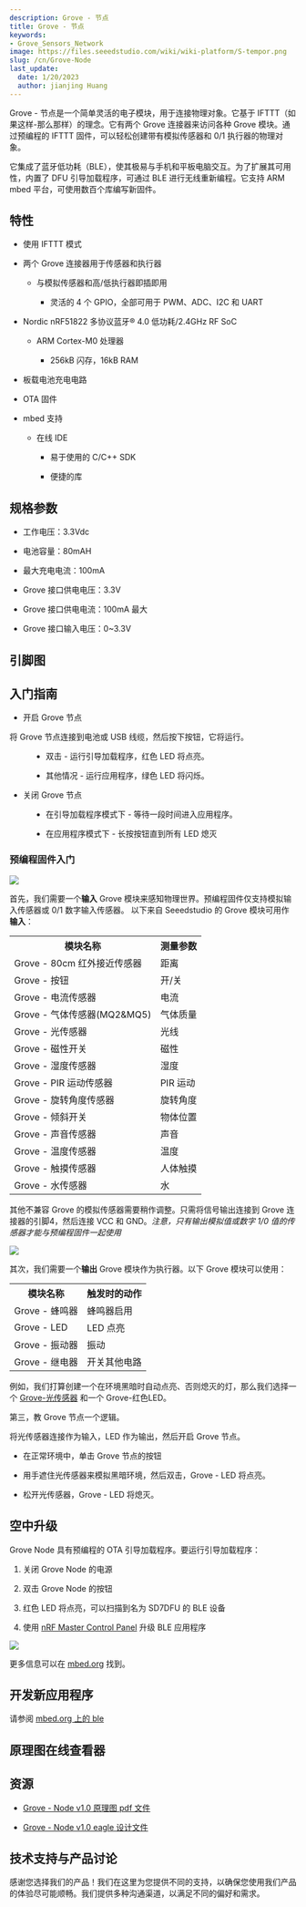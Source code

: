 ```yaml
---
description: Grove - 节点
title: Grove - 节点
keywords:
- Grove_Sensors_Network
image: https://files.seeedstudio.com/wiki/wiki-platform/S-tempor.png
slug: /cn/Grove-Node
last_update:
  date: 1/20/2023
  author: jianjing Huang
---
```



Grove - 节点是一个简单灵活的电子模块，用于连接物理对象。它基于 IFTTT（如果这样-那么那样）的理念。它有两个 Grove 连接器来访问各种 Grove 模块。通过预编程的 IFTTT 固件，可以轻松创建带有模拟传感器和 0/1 执行器的物理对象。


它集成了蓝牙低功耗（BLE），使其极易与手机和平板电脑交互。为了扩展其可用性，内置了 DFU 引导加载程序，可通过 BLE 进行无线重新编程。它支持 ARM mbed 平台，可使用数百个库编写新固件。

## 特性

* 使用 IFTTT 模式

* 两个 Grove 连接器用于传感器和执行器

  * 与模拟传感器和高/低执行器即插即用

    * 灵活的 4 个 GPIO，全部可用于 PWM、ADC、I2C 和 UART

* Nordic nRF51822 多协议蓝牙® 4.0 低功耗/2.4GHz RF SoC

  * ARM Cortex-M0 处理器

    * 256kB 闪存，16kB RAM

* 板载电池充电电路

* OTA 固件

* mbed 支持

  * 在线 IDE

    * 易于使用的 C/C++ SDK

    * 便捷的库

## 规格参数

* 工作电压：3.3Vdc

* 电池容量：80mAH

* 最大充电电流：100mA

* Grove 接口供电电压：3.3V

* Grove 接口供电电流：100mA 最大

* Grove 接口输入电压：0~3.3V

## 引脚图

## 入门指南

* 开启 Grove 节点

将 Grove 节点连接到电池或 USB 线缆，然后按下按钮，它将运行。

<dl><dd>

* 双击 - 运行引导加载程序，红色 LED 将点亮。

* 其他情况 - 运行应用程序，绿色 LED 将闪烁。

</dd></dl>

* 关闭 Grove 节点

<dl><dd>

* 在引导加载程序模式下 - 等待一段时间进入应用程序。

* 在应用程序模式下 - 长按按钮直到所有 LED 熄灭

</dd></dl>

### 预编程固件入门

![](https://files.seeedstudio.com/wiki/Grove-Node/img/Milcandy_IFTTT.jpg)

首先，我们需要一个**输入** Grove 模块来感知物理世界。预编程固件仅支持模拟输入传感器或 0/1 数字输入传感器。
以下来自 Seeedstudio 的 Grove 模块可用作**输入**：

<table>
  <tbody><tr>
      <th>模块名称</th>
      <th>测量参数</th>
      </tr>
    <tr style={{fontSize: '90%'}}>
      <td width={300}> Grove - 80cm 红外接近传感器</td>
      <td width={400}> 距离</td>
      </tr>
    <tr style={{fontSize: '90%'}}>
      <td> Grove - 按钮</td>
      <td colSpan={3} rowSpan={1}>开/关</td>
      </tr>
    <tr style={{fontSize: '90%'}}>
      <td> Grove - 电流传感器</td>
      <td colSpan={3} rowSpan={1}> 电流</td>
      </tr>
    <tr style={{fontSize: '90%'}}>
      <td> Grove - 气体传感器(MQ2&amp;MQ5)</td>
      <td colSpan={3} rowSpan={1}> 气体质量</td>
      </tr>
    <tr style={{fontSize: '90%'}}>
      <td> Grove - 光传感器</td>
      <td colSpan={3} rowSpan={1}> 光线</td>
      </tr>
    <tr style={{fontSize: '90%'}}>
      <td> Grove - 磁性开关</td>
      <td colSpan={3} rowSpan={1}> 磁性</td>
      </tr>
    <tr style={{fontSize: '90%'}}>
      <td> Grove - 湿度传感器</td>
      <td colSpan={3} rowSpan={1}> 湿度</td>
      </tr>
    <tr style={{fontSize: '90%'}}>
      <td> Grove - PIR 运动传感器</td>
      <td colSpan={3} rowSpan={1}> PIR 运动</td>
      </tr>
    <tr style={{fontSize: '90%'}}>
      <td> Grove - 旋转角度传感器</td>
      <td colSpan={3} rowSpan={1}> 旋转角度</td>
      </tr>
    <tr style={{fontSize: '90%'}}>
      <td> Grove - 倾斜开关</td>
      <td colSpan={3} rowSpan={1}>  物体位置</td>
      </tr>
    <tr style={{fontSize: '90%'}}>
      <td> Grove - 声音传感器</td>
      <td colSpan={3} rowSpan={1}> 声音</td>
      </tr>
    <tr style={{fontSize: '90%'}}>
      <td> Grove - 温度传感器</td>
      <td colSpan={3} rowSpan={1}> 温度</td>
      </tr>
    <tr style={{fontSize: '90%'}}>
      <td> Grove - 触摸传感器</td>
      <td colSpan={3} rowSpan={1}> 人体触摸</td>
      </tr>
    <tr style={{fontSize: '90%'}}>
      <td> Grove - 水传感器</td>
      <td colSpan={3} rowSpan={1}> 水</td>
      </tr>
    </tbody>
    </table>

其他不兼容 Grove 的模拟传感器需要稍作调整。只需将信号输出连接到 Grove 连接器的引脚4，然后连接 VCC 和 GND。_注意，只有输出模拟值或数字 1/0 值的传感器才能与预编程固件一起使用_

![](https://files.seeedstudio.com/wiki/Grove-Node/img/Mil_Grove_con.png)

其次，我们需要一个**输出** Grove 模块作为执行器。以下 Grove 模块可以使用：

<table>
  <tbody><tr>
      <th>模块名称</th>
      <th>触发时的动作</th>
      </tr>
    <tr style={{fontSize: '90%'}}>
      <td width={300}> Grove - 蜂鸣器</td>
      <td width={400}> 蜂鸣器启用</td>
      </tr>
    <tr style={{fontSize: '90%'}}>
      <td> Grove - LED</td>
      <td colSpan={3} rowSpan={1}>LED 点亮</td>
      </tr>
    <tr style={{fontSize: '90%'}}>
      <td> Grove - 振动器</td>
      <td colSpan={3} rowSpan={1}> 振动</td>
      </tr>
    <tr style={{fontSize: '90%'}}>
      <td> Grove - 继电器</td>
      <td colSpan={3} rowSpan={1}> 开关其他电路</td>
      </tr>
    </tbody>
    </table>


例如，我们打算创建一个在环境黑暗时自动点亮、否则熄灭的灯，那么我们选择一个 [Grove-光传感器](/cn/Grove-Light_Sensor "Grove - 光传感器") 和一个 Grove-红色LED。


第三，教 Grove 节点一个逻辑。

将光传感器连接作为输入，LED 作为输出，然后开启 Grove 节点。

* 在正常环境中，单击 Grove 节点的按钮

* 用手遮住光传感器来模拟黑暗环境，然后双击，Grove - LED 将点亮。

* 松开光传感器，Grove - LED 将熄灭。

## 空中升级

Grove Node 具有预编程的 OTA 引导加载程序。要运行引导加载程序：

1. 关闭 Grove Node 的电源

2. 双击 Grove Node 的按钮

3. 红色 LED 将点亮，可以扫描到名为 SD7DFU 的 BLE 设备

4. 使用 [nRF Master Control Panel](https://play.google.com/store/apps/details?id=no.nordicsemi.android.mcp) 升级 BLE 应用程序

![](https://files.seeedstudio.com/wiki/Grove-Node/img/Ota-ui.png)

更多信息可以在 [mbed.org](https://developer.mbed.org/teams/Bluetooth-Low-Energy/wiki/Firmware-Over-the-Air-FOTA-Updates) 找到。

## 开发新应用程序

请参阅 [mbed.org 上的 ble](http://developer.mbed.org/teams/Bluetooth-Low-Energy/)

## 原理图在线查看器

<div className="altium-ecad-viewer" data-project-src="https://files.seeedstudio.com/wiki/Grove-Node/res/Grove-Node_v1.0_eagle.zip" style={{borderRadius: '0px 0px 4px 4px', height: 500, borderStyle: 'solid', borderWidth: 1, borderColor: 'rgb(241, 241, 241)', overflow: 'hidden', maxWidth: 1280, maxHeight: 700, boxSizing: 'border-box'}}>
</div>

## 资源

* [Grove - Node v1.0 原理图 pdf 文件](https://files.seeedstudio.com/wiki/Grove-Node/res/Grove-Node_v1.0.pdf)

* [Grove - Node v1.0 eagle 设计文件](https://files.seeedstudio.com/wiki/Grove-Node/res/Grove-Node_v1.0_eagle.zip)

## 技术支持与产品讨论

感谢您选择我们的产品！我们在这里为您提供不同的支持，以确保您使用我们产品的体验尽可能顺畅。我们提供多种沟通渠道，以满足不同的偏好和需求。

<div class="button_tech_support_container">
<a href="https://forum.seeedstudio.com/" class="button_forum"></a> 
<a href="https://www.seeedstudio.com/contacts" class="button_email"></a>
</div>

<div class="button_tech_support_container">
<a href="https://discord.gg/eWkprNDMU7" class="button_discord"></a> 
<a href="https://github.com/Seeed-Studio/wiki-documents/discussions/69" class="button_discussion"></a>
</div>